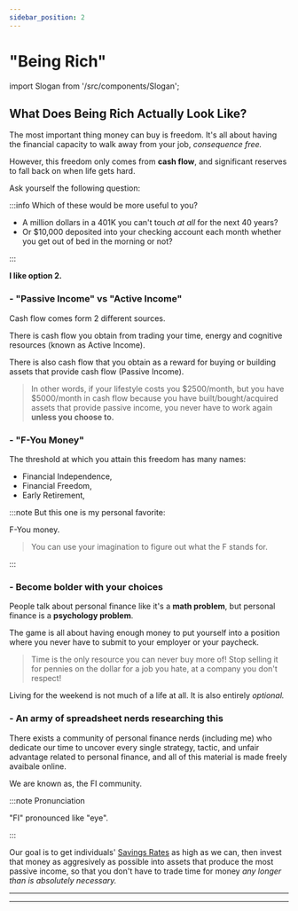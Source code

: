 ```yaml
---
sidebar_position: 2
---
```


# "Being Rich"

import Slogan from '/src/components/Slogan';

## What Does Being Rich Actually Look Like?

The most important thing money can buy is freedom. It's all about having the financial capacity to walk away from your job, *consequence free.* 

However, this freedom only comes from **cash flow**, and significant reserves to fall back on when life gets hard. 

Ask yourself the following question:

:::info Which of these would be more useful to you?

- A million dollars in a 401K you can't touch *at all* for the next 40 years?
- Or $10,000 deposited into your checking account each month whether you get out of bed in the morning or not?

:::

**I like option 2.**

### - "Passive Income" vs "Active Income"

Cash flow comes form 2 different sources. 

There is cash flow you obtain from trading your time, energy and cognitive resources (known as Active Income).

There is also cash flow that you obtain as a reward for buying or building assets that provide cash flow (Passive Income).

>In other words, if your lifestyle costs you $2500/month, but you have $5000/month in cash flow because you have built/bought/acquired assets that provide passive income, you never have to work again **unless you choose to.** 

### - "F-You Money"

The threshold at which you attain this freedom has many names:

- Financial Independence, 
- Financial Freedom, 
- Early Retirement,

:::note But this one is my personal favorite:

F-You money.
>You can use your imagination to figure out what the F stands for.

:::

### - Become bolder with your choices

People talk about personal finance like it's a **math problem**, but personal finance is a **psychology problem**. 

The game is all about having enough money to put yourself into a position where you never have to submit to your employer or your paycheck. 

>Time is the only resource you can never buy more of! Stop selling it for pennies on the dollar for a job you hate, at a company you don't respect!

Living for the weekend is not much of a life at all. It is also entirely *optional.*

### - An army of spreadsheet nerds researching this

There exists a community of personal finance nerds (including me) who dedicate our time to uncover every single strategy, tactic, and unfair advantage related to personal finance, and all of this material is made freely avaibale online. 

We are known as, the FI community.

:::note Pronunciation

"FI" pronounced like "eye".

:::

Our goal is to get individuals' [Savings Rates](/kpis/savings-rate.md) as high as we can, then invest that money as aggresively as possible into assets that produce the most passive income, so that you don't have to trade time for money *any longer than is absolutely necessary.*

---
<Slogan/>

---
